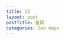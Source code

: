 ```yaml
---
title: d3
layout: post
postTitle: 星図
categories: Geo maps
---
```


<div class="row">
  <div class="col-xs-12">
    <div id="svg"></div>
  </div>
</div>
<script src="http://d3js.org/d3.v3.js"></script>
<script src="http://d3js.org/queue.v1.min.js"></script>
<script src="http://d3js.org/topojson.v1.min.js"></script>
<script src="https://cdn.jsdelivr.net/lodash/4.12.0/lodash.min.js"></script>
<script type="text/javascript">

  var width = 900,
     height = 900;　// svg の高さと幅

  var color = d3.scale.category20c(); // 色  
  var starsName = [];               　　// 星名の配列
  var sens = 0.25;　                   // ドラッグ時の感度
  var focused;

  var svg = d3.select("#svg").append("svg")
        .attr("width", width)
        .attr("height", height);　  // svg コンテナ追加

  var g = svg.append("g");          // 全要素のグループを追加
  var sphereGroup = g.append("g");  // sphere用グループ追加
  var graticuleGroup =g.append("g");// 経緯度線用グループ追加
  var starsGroup = g.append("g"); 　　// 星用グループ追加
  var projection;　// プロジェクション用
  var path;       // path用

  /** グローブの描画 **/
/*
    // 経緯度線の取得  
    var graticule = d3.geo.graticule();

    // プロジェクションのローテーションとスケール
    var state = {x: 0, y: -45, scale: height / 2};                
    // プロジェクションの指定
    projection = d3.geo.stereographic()
              .scale(state.scale) 
              .translate([width / 2, height / 2])
              .clipAngle(90)
              .rotate([state.x, state.y]);


    // パスの指定
    path = d3.geo.path()
             .projection(projection)
             .pointRadius(function(d){
                var mag = _.get(d.properties,'mag');
                if (mag === null) return 0.1; 
                  var r = 5 * Math.exp(-0.28 * (mag+2));
                  return Math.max(r, 0.1);
              }); 
   
    // パスの削除               
    g.selectAll("path").remove();
    // 輪郭の描画
    sphereGroup.append("path")
      .datum({type: "Sphere"})
      .attr("class", "sphere")
      .attr("d", path)
      .style("fill","navy");
   
    // 経緯度線の描画
    graticuleGroup.append("path")
         .datum(graticule)
         .attr("class", "graticule")
         .attr("d", path)
         .attr("stroke","red")
         .attr("stroke-width","1px")
         .style("fill","none")
         .attr("opacity",function(){
              return selectedGraticules()?0.7:0;
             });

    // topojsonを読み込み　国の描画
    d3.json("{{site.url}}/assets/json/hyg.topojson", function(error, json) {
      starsName = [];
      // 国の情報を取り出す
      starsGroup.selectAll("path")
          .data(json.objects.hyg.features)
        .enter().append("path")
          .attr("d", path)
          .attr("class",function(d,i){
            return "star";
          })
          .attr("id", function(d,i){
            starsName.push(d.properties.name);
            return "star" +i;})
          .style("fill",function(d,i){
            return (selectedClipAngle()==90) ? "#ddd":color(i%20);})
    //      .call(drag)
          .on("mouseover",function(d,i){mouseOver(i)})
          .on("mouseout",function(d,i){mouseOut(i)});
  

     // Append the overlay and set its attributes
     var overlay = svg.append('circle').datum(state)
             .attr('r', height / 2)        
             .attr('transform', function() {
                 return 'translate(' + [width / 2, height / 2] + ')';        })
             .attr('fill-opacity', 0);          

      // Create and configure the zoom behavr
      var zoomBehavior = d3.behavior.zoom()
              .scaleExtent([0.5, 8])
              .on('zoom', zoom);
      // Add event listeners for the zoom gestures to the overlay
      overlay.call(zoomBehavior); 
*/
  //** マウスオーバーの設定 **/
  function mouseOver(id){
    var el = "#country" + id;
    d3.select(el).style("fill","red");
    starsGroup.append("text")
    .text(starsName[id])
    .attr("x",function(){return d3.mouse(this)[0] +0;})
    .attr("y",function(){return d3.mouse(this)[1] -20;})
    .attr("stroke","gold")
    .style("fill","gold")
    .attr("font-size","1em")
    .attr("font-family","sans-serif");
  }

  //** マウスアウトの設定 **//
  function mouseOut(id){
    var el = "#star" + id;
    d3.select(el).style("fill",
      function(){return (selectedClipAngle()==90) ? "#ddd":color(id%20);});
    d3.selectAll("text").remove();
   }
/*
  function zoom(d) {    
      // Compute the projection scale and the constant
      var scale = d3.event.scale,
              dx = d3.event.translate[0],
              dy = d3.event.translate[1];
      // Maps the translation vector to rotation angles...
      d.x = 180 / width * dx;    // Horizontal rotation
      d.y = -180 / height * dy;  // Vertical rotation
     // Update the projection with the new rotation and scale
     projection.rotate([d.x, d.y])
               .scale(scale * d.scale);
    // Recompute the paths and the overlay radius
    svg.selectAll('path').attr('d', path);
    overlay.attr('r', scale * height / 2);          
  }
*/
</script>
